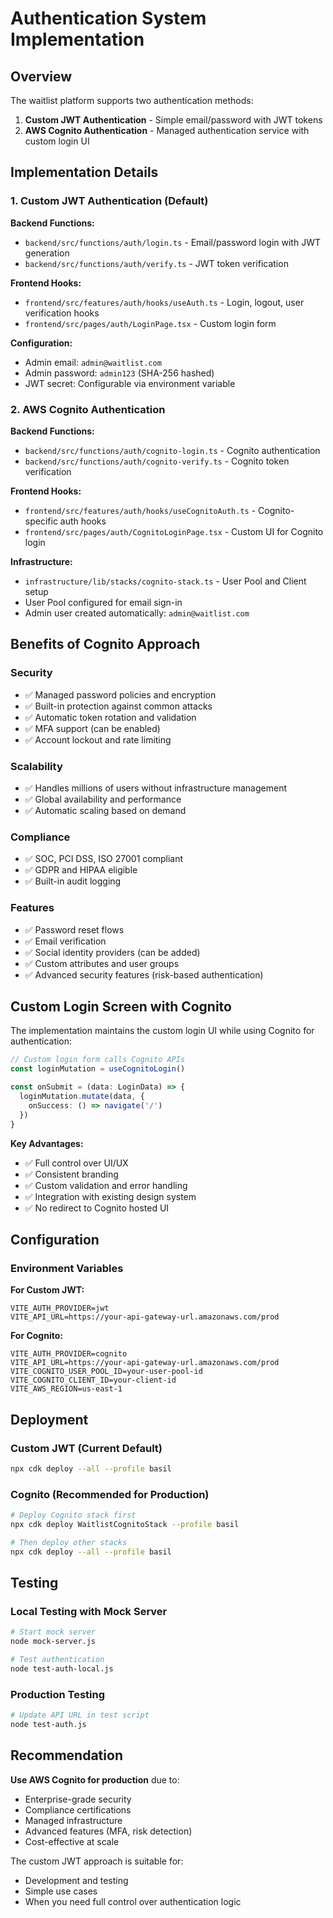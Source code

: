 # Authentication System Implementation

## Overview
The waitlist platform supports two authentication methods:
1. **Custom JWT Authentication** - Simple email/password with JWT tokens
2. **AWS Cognito Authentication** - Managed authentication service with custom login UI

## Implementation Details

### 1. Custom JWT Authentication (Default)

**Backend Functions:**
- `backend/src/functions/auth/login.ts` - Email/password login with JWT generation
- `backend/src/functions/auth/verify.ts` - JWT token verification

**Frontend Hooks:**
- `frontend/src/features/auth/hooks/useAuth.ts` - Login, logout, user verification hooks
- `frontend/src/pages/auth/LoginPage.tsx` - Custom login form

**Configuration:**
- Admin email: `admin@waitlist.com`
- Admin password: `admin123` (SHA-256 hashed)
- JWT secret: Configurable via environment variable

### 2. AWS Cognito Authentication

**Backend Functions:**
- `backend/src/functions/auth/cognito-login.ts` - Cognito authentication
- `backend/src/functions/auth/cognito-verify.ts` - Cognito token verification

**Frontend Hooks:**
- `frontend/src/features/auth/hooks/useCognitoAuth.ts` - Cognito-specific auth hooks
- `frontend/src/pages/auth/CognitoLoginPage.tsx` - Custom UI for Cognito login

**Infrastructure:**
- `infrastructure/lib/stacks/cognito-stack.ts` - User Pool and Client setup
- User Pool configured for email sign-in
- Admin user created automatically: `admin@waitlist.com`

## Benefits of Cognito Approach

### Security
- ✅ Managed password policies and encryption
- ✅ Built-in protection against common attacks
- ✅ Automatic token rotation and validation
- ✅ MFA support (can be enabled)
- ✅ Account lockout and rate limiting

### Scalability
- ✅ Handles millions of users without infrastructure management
- ✅ Global availability and performance
- ✅ Automatic scaling based on demand

### Compliance
- ✅ SOC, PCI DSS, ISO 27001 compliant
- ✅ GDPR and HIPAA eligible
- ✅ Built-in audit logging

### Features
- ✅ Password reset flows
- ✅ Email verification
- ✅ Social identity providers (can be added)
- ✅ Custom attributes and user groups
- ✅ Advanced security features (risk-based authentication)

## Custom Login Screen with Cognito

The implementation maintains the custom login UI while using Cognito for authentication:

```typescript
// Custom login form calls Cognito APIs
const loginMutation = useCognitoLogin()

const onSubmit = (data: LoginData) => {
  loginMutation.mutate(data, {
    onSuccess: () => navigate('/')
  })
}
```

**Key Advantages:**
- ✅ Full control over UI/UX
- ✅ Consistent branding
- ✅ Custom validation and error handling
- ✅ Integration with existing design system
- ✅ No redirect to Cognito hosted UI

## Configuration

### Environment Variables

**For Custom JWT:**
```env
VITE_AUTH_PROVIDER=jwt
VITE_API_URL=https://your-api-gateway-url.amazonaws.com/prod
```

**For Cognito:**
```env
VITE_AUTH_PROVIDER=cognito
VITE_API_URL=https://your-api-gateway-url.amazonaws.com/prod
VITE_COGNITO_USER_POOL_ID=your-user-pool-id
VITE_COGNITO_CLIENT_ID=your-client-id
VITE_AWS_REGION=us-east-1
```

## Deployment

### Custom JWT (Current Default)
```bash
npx cdk deploy --all --profile basil
```

### Cognito (Recommended for Production)
```bash
# Deploy Cognito stack first
npx cdk deploy WaitlistCognitoStack --profile basil

# Then deploy other stacks
npx cdk deploy --all --profile basil
```

## Testing

### Local Testing with Mock Server
```bash
# Start mock server
node mock-server.js

# Test authentication
node test-auth-local.js
```

### Production Testing
```bash
# Update API URL in test script
node test-auth.js
```

## Recommendation

**Use AWS Cognito for production** due to:
- Enterprise-grade security
- Compliance certifications
- Managed infrastructure
- Advanced features (MFA, risk detection)
- Cost-effective at scale

The custom JWT approach is suitable for:
- Development and testing
- Simple use cases
- When you need full control over authentication logic